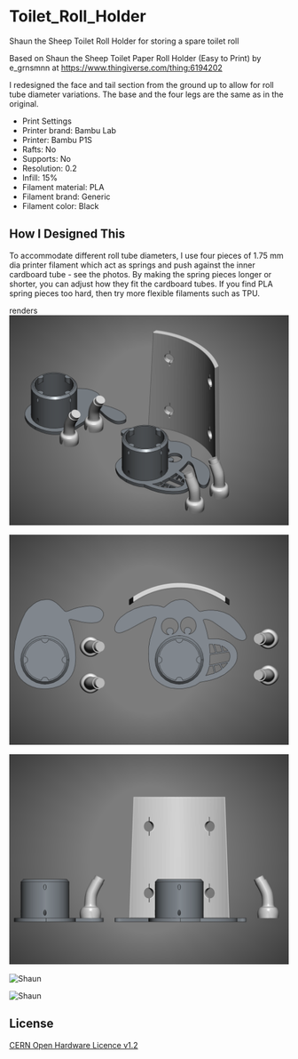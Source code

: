 # Toilet_Roll_Holder
Shaun the Sheep Toilet Roll Holder for storing a spare toilet roll

Based on Shaun the Sheep Toilet Paper Roll Holder (Easy to Print) by e_grnsmnn at https://www.thingiverse.com/thing:6194202

I redesigned the face and tail section from the ground up to allow for roll tube diameter variations. The base and the four legs are the same as in the original.

- Print Settings
- Printer brand: Bambu Lab
- Printer: Bambu P1S
- Rafts: No
- Supports: No
- Resolution: 0.2
- Infill: 15%
- Filament material: PLA
- Filament brand: Generic
- Filament color: Black

## How I Designed This

To accommodate different roll tube diameters, I use four pieces of 1.75 mm dia printer filament which act as springs and push against the inner cardboard tube - see the photos. By making the spring pieces longer or shorter, you can adjust how they fit the cardboard tubes. If you find PLA spring pieces too hard, then try more flexible filaments such as TPU.


renders
![Shaun](https://github.com/wyolum/Toilet_Roll_Holder/blob/main/renders/Shaun_v3_01.png)

![Shaun](https://github.com/wyolum/Toilet_Roll_Holder/blob/main/renders/Shaun_v3_02.png)

![Shaun](https://github.com/wyolum/Toilet_Roll_Holder/blob/main/renders/Shaun_v3_03.png)

![Shaun](https://github.com/wyolum/Toilet_Roll_Holder/blob/main/photos/IMG_20241028_211805_Bokeh.jpg)

![Shaun](https://github.com/wyolum/Toilet_Roll_Holder/blob/main/photos/IMG_20241028_211751_Bokeh.jpg)

License
-------
[CERN Open Hardware Licence v1.2 ]

[CERN Open Hardware Licence v1.2 ]:http://www.ohwr.org/attachments/2388/cern_ohl_v_1_2.txt

